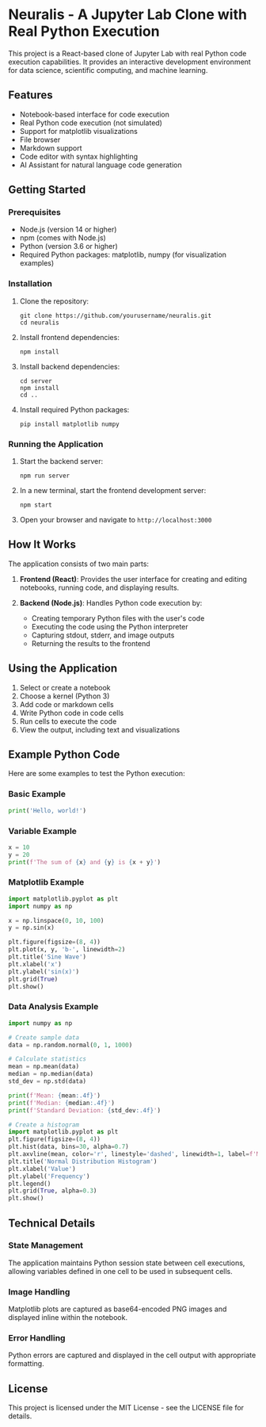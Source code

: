 # Neuralis - A Jupyter Lab Clone with Real Python Execution

This project is a React-based clone of Jupyter Lab with real Python code execution capabilities. It provides an interactive development environment for data science, scientific computing, and machine learning.

## Features

- Notebook-based interface for code execution
- Real Python code execution (not simulated)
- Support for matplotlib visualizations
- File browser
- Markdown support
- Code editor with syntax highlighting
- AI Assistant for natural language code generation

## Getting Started

### Prerequisites

- Node.js (version 14 or higher)
- npm (comes with Node.js)
- Python (version 3.6 or higher)
- Required Python packages: matplotlib, numpy (for visualization examples)

### Installation

1. Clone the repository:
   ```
   git clone https://github.com/yourusername/neuralis.git
   cd neuralis
   ```

2. Install frontend dependencies:
   ```
   npm install
   ```

3. Install backend dependencies:
   ```
   cd server
   npm install
   cd ..
   ```

4. Install required Python packages:
   ```
   pip install matplotlib numpy
   ```

### Running the Application

1. Start the backend server:
   ```
   npm run server
   ```

2. In a new terminal, start the frontend development server:
   ```
   npm start
   ```

3. Open your browser and navigate to `http://localhost:3000`

## How It Works

The application consists of two main parts:

1. **Frontend (React)**: Provides the user interface for creating and editing notebooks, running code, and displaying results.

2. **Backend (Node.js)**: Handles Python code execution by:
   - Creating temporary Python files with the user's code
   - Executing the code using the Python interpreter
   - Capturing stdout, stderr, and image outputs
   - Returning the results to the frontend

## Using the Application

1. Select or create a notebook
2. Choose a kernel (Python 3)
3. Add code or markdown cells
4. Write Python code in code cells
5. Run cells to execute the code
6. View the output, including text and visualizations

## Example Python Code

Here are some examples to test the Python execution:

### Basic Example
```python
print('Hello, world!')
```

### Variable Example
```python
x = 10
y = 20
print(f'The sum of {x} and {y} is {x + y}')
```

### Matplotlib Example
```python
import matplotlib.pyplot as plt
import numpy as np

x = np.linspace(0, 10, 100)
y = np.sin(x)

plt.figure(figsize=(8, 4))
plt.plot(x, y, 'b-', linewidth=2)
plt.title('Sine Wave')
plt.xlabel('x')
plt.ylabel('sin(x)')
plt.grid(True)
plt.show()
```

### Data Analysis Example
```python
import numpy as np

# Create sample data
data = np.random.normal(0, 1, 1000)

# Calculate statistics
mean = np.mean(data)
median = np.median(data)
std_dev = np.std(data)

print(f'Mean: {mean:.4f}')
print(f'Median: {median:.4f}')
print(f'Standard Deviation: {std_dev:.4f}')

# Create a histogram
import matplotlib.pyplot as plt
plt.figure(figsize=(8, 4))
plt.hist(data, bins=30, alpha=0.7)
plt.axvline(mean, color='r', linestyle='dashed', linewidth=1, label=f'Mean: {mean:.4f}')
plt.title('Normal Distribution Histogram')
plt.xlabel('Value')
plt.ylabel('Frequency')
plt.legend()
plt.grid(True, alpha=0.3)
plt.show()
```

## Technical Details

### State Management

The application maintains Python session state between cell executions, allowing variables defined in one cell to be used in subsequent cells.

### Image Handling

Matplotlib plots are captured as base64-encoded PNG images and displayed inline within the notebook.

### Error Handling

Python errors are captured and displayed in the cell output with appropriate formatting.

## License

This project is licensed under the MIT License - see the LICENSE file for details.

